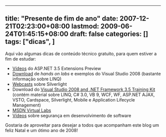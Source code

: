 
---
title: "Presente de fim de ano"
date: 2007-12-21T02:23:00+08:00
lastmod: 2009-06-24T01:45:15+08:00
draft: false
categories: []
tags: ["dicas", ]
---


Aqui vão algumas dicas de conteúdo técnico gratuito, para quem estiver a fim de estudar:

*   [Vídeos](http://www.asp.net/downloads/3.5-extensions/) do ASP.NET 3.5 Extensions Preview 
*   [Download](http://msdn2.microsoft.com/en-us/vcsharp/bb330936.aspx) de *hands on labs* e exemplos do Visual Studio 2008 (bastante informação sobre LINQ) 
*   [Webcasts](http://www.microsoft.com/events/series/silverlight.aspx?tab=webcasts&id=all) sobre Silverlight 
*   Download do [Visual Studio 2008 and .NET Framework 3.5 Training Kit](http://www.microsoft.com/downloads/details.aspx?FamilyID=8bdaa836-0bba-4393-94db-6c3c4a0c98a1&DisplayLang=en) (contém material sobre LINQ, C# 3.0, VB 9, WCF, WF, ASP.NET AJAX, VSTO, Cardspace, Silverlight, Mobile e Application Lifecycle Management) 
*   [MSDN Virtual Labs](http://msdn2.microsoft.com/en-us/virtuallabs/default.aspx) 
*   [Vídeos](http://msdn2.microsoft.com/en-us/security/bb896640.aspx) sobre segurança em desenvolvimento de software


Gostaria de aproveitar para desejar a todos que acompanham este blog um feliz Natal e um ótimo ano de 2008!

